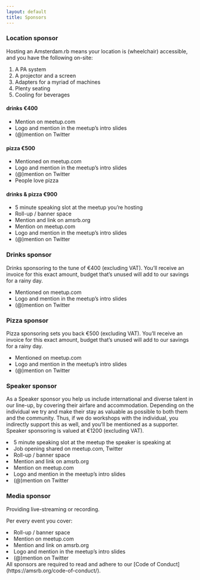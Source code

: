 ```yaml
---
layout: default
title: Sponsors
---
```


<section class="jobs">

<h3> Location sponsor</h3>

Hosting an Amsterdam.rb means your location is (wheelchair) accessible, and you have the following on-site:
<ol>
  <li>A PA system</li>
  <li>A projector and a screen</li>
  <li>Adapters for a myriad of machines</li>
  <li>Plenty seating</li>
  <li>Cooling for beverages</li>
</ol>

<h4> drinks €400</h4>

<ul>
  <li>Mention on meetup.com</li>
  <li>Logo and mention in the meetup’s intro slides</li>
  <li>(@)mention on Twitter</li>
</ul>
<h4> pizza €500</h4>

<ul>
  <li>Mentioned on meetup.com</li>
  <li>Logo and mention in the meetup’s intro slides</li>
  <li>(@)mention on Twitter</li>
  <li>People love pizza</li>
</ul>
<h4> drinks & pizza €900</h4>

<ul>
  <li>5 minute speaking slot at the meetup you’re hosting</li>
  <li>Roll-up / banner space</li>
  <li>Mention and link on amsrb.org</li>
  <li>Mention on meetup.com</li>
  <li>Logo and mention in the meetup’s intro slides</li>
  <li>(@)mention on Twitter</li>
</ul>
<h3> Drinks sponsor</h3>

Drinks sponsoring to the tune of €400 (excluding VAT). You’ll receive an invoice for this exact amount, budget that’s unused will add to our savings for a rainy day.

<ul>
  <li>Mentioned on meetup.com</li>
  <li>Logo and mention in the meetup’s intro slides</li>
  <li>(@)mention on Twitter</li>
</ul>
<h3> Pizza sponsor</h3>

Pizza sponsoring sets you back €500 (excluding VAT). You’ll receive an invoice for this exact amount, budget that’s unused will add to our savings for a rainy day.

<ul>
  <li>Mentioned on meetup.com</li>
  <li>Logo and mention in the meetup’s intro slides</li>
  <li>(@)mention on Twitter</li>
</ul>
<h3> Speaker sponsor</h3>

As a Speaker sponsor you help us include international and diverse talent in our line-up, by covering their airfare and accommodation. Depending on the individual we try and make their stay as valuable as possible to both them and the community. Thus, if we do workshops with the individual, you indirectly support this as well, and you’ll be mentioned as a supporter. Speaker sponsoring is valued at €1200 (excluding VAT).
  <li>5 minute speaking slot at the meetup the speaker is speaking at</li>
  <li>Job opening shared on meetup.com, Twitter</li>
  <li>Roll-up / banner space</li>
  <li>Mention and link on amsrb.org</li>
  <li>Mention on meetup.com</li>
  <li>Logo and mention in the meetup’s intro slides</li>
  <li>(@)mention on Twitter</li>
</ul>
<h3> Media sponsor</h3>

Providing live-streaming or recording.

Per every event you cover:
  <li>Roll-up / banner space</li>
  <li>Mention on meetup.com</li>
  <li>Mention and link on amsrb.org</li>
  <li>Logo and mention in the meetup’s intro slides</li>
  <li>(@)mention on Twitter</li>
</ul>
All sponsors are required to read and adhere to our [Code of Conduct](https://amsrb.org/code-of-conduct/).
</section>
